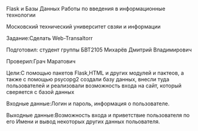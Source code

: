 Flask и Базы Данных
Работы по введения в информационные технологии

Московский технический университет свзяи и информации

Задание:Сделать Web-Transaltorr

Подготовил: студент группы БВТ2105 Михарёв Дмитрий Владимирович 

Проверил:Грач Маратович

Цели:С помощью пакетов Flask,HTML и других модулей и пактеов, а также с помощью psycopg2 создали базу данных, внесли туда пользователей и реализовали возможность входа на сайт, 
который сверяется с базой данных 

Входные данные:Логин и пароль, информация о пользователе.

Выходные данные:Возможность входа и приветствие пользователя по его Имени и вывод некоторых других данных польователя.
